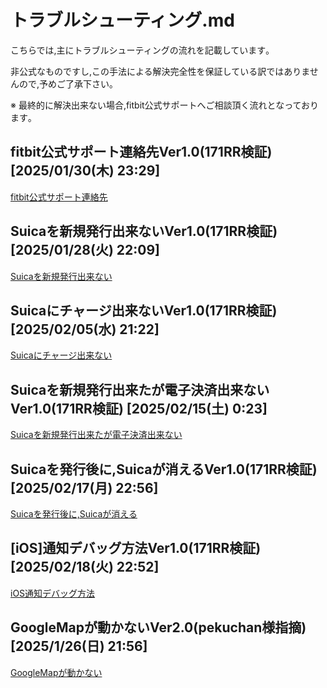 # トラブルシューティング.md
こちらでは,主にトラブルシューティングの流れを記載しています｡

非公式なものですし,この手法による解決完全性を保証している訳ではありませんので,予めご了承下さい｡

※ 最終的に解決出来ない場合,fitbit公式サポートへご相談頂く流れとなっております｡


## fitbit公式サポート連絡先Ver1.0(171RR検証) [2025/01/30(木) 23:29]
[fitbit公式サポート連絡先](https://github.com/171RR/GoogleFitbit/blob/360ac11c1a0a5fe546d108846e6ce1427c546f6a/%E3%83%88%E3%83%A9%E3%83%96%E3%83%AB%E3%82%B7%E3%83%A5%E3%83%BC%E3%83%86%E3%82%A3%E3%83%B3%E3%82%B0/fitbit%E5%85%AC%E5%BC%8F%E3%82%B5%E3%83%9D%E3%83%BC%E3%83%88%E9%80%A3%E7%B5%A1%E5%85%88/fitbit%E5%85%AC%E5%BC%8F%E3%82%B5%E3%83%9D%E3%83%BC%E3%83%88%E9%80%A3%E7%B5%A1%E5%85%88.drawio.pdf)


## Suicaを新規発行出来ないVer1.0(171RR検証) [2025/01/28(火) 22:09]
[Suicaを新規発行出来ない](https://github.com/171RR/GoogleFitbit/blob/a8a5505f024deeddfc73f7fc0d9cb6cc029c1baa/%E3%83%88%E3%83%A9%E3%83%96%E3%83%AB%E3%82%B7%E3%83%A5%E3%83%BC%E3%83%86%E3%82%A3%E3%83%B3%E3%82%B0/Suica%E3%82%92%E6%96%B0%E8%A6%8F%E7%99%BA%E8%A1%8C%E5%87%BA%E6%9D%A5%E3%81%AA%E3%81%84/Suica%E3%82%92%E6%96%B0%E8%A6%8F%E7%99%BA%E8%A1%8C%E5%87%BA%E6%9D%A5%E3%81%AA%E3%81%84.drawio.pdf)


## Suicaにチャージ出来ないVer1.0(171RR検証) [2025/02/05(水) 21:22]
[Suicaにチャージ出来ない](https://github.com/171RR/GoogleFitbit/blob/72b2739d63772e8bf6a92581410b28e330aa102d/%E3%83%88%E3%83%A9%E3%83%96%E3%83%AB%E3%82%B7%E3%83%A5%E3%83%BC%E3%83%86%E3%82%A3%E3%83%B3%E3%82%B0/Suica%E3%81%AB%E3%83%81%E3%83%A3%E3%83%BC%E3%82%B8%E5%87%BA%E6%9D%A5%E3%81%AA%E3%81%84/Suica%E3%81%AB%E3%83%81%E3%83%A3%E3%83%BC%E3%82%B8%E5%87%BA%E6%9D%A5%E3%81%AA%E3%81%84.drawio.pdf)


## Suicaを新規発行出来たが電子決済出来ないVer1.0(171RR検証) [2025/02/15(土) 0:23]
[Suicaを新規発行出来たが電子決済出来ない](https://github.com/171RR/GoogleFitbit/blob/a956ca15dd15a3478158765d1b63c77d9e2bc98d/%E3%83%88%E3%83%A9%E3%83%96%E3%83%AB%E3%82%B7%E3%83%A5%E3%83%BC%E3%83%86%E3%82%A3%E3%83%B3%E3%82%B0/Suica%E3%82%92%E6%96%B0%E8%A6%8F%E7%99%BA%E8%A1%8C%E5%87%BA%E6%9D%A5%E3%81%9F%E3%81%8C%E9%9B%BB%E5%AD%90%E6%B1%BA%E6%B8%88%E5%87%BA%E6%9D%A5%E3%81%AA%E3%81%84/Suica%E3%82%92%E6%96%B0%E8%A6%8F%E7%99%BA%E8%A1%8C%E5%87%BA%E6%9D%A5%E3%81%9F%E3%81%8C%E9%9B%BB%E5%AD%90%E6%B1%BA%E6%B8%88%E5%87%BA%E6%9D%A5%E3%81%AA%E3%81%84.drawio.pdf)


## Suicaを発行後に,Suicaが消えるVer1.0(171RR検証) [2025/02/17(月) 22:56]
[Suicaを発行後に,Suicaが消える](https://github.com/171RR/GoogleFitbit/blob/0b64ddb6184784b9fa379809d0b3085bb89009f9/%E3%83%88%E3%83%A9%E3%83%96%E3%83%AB%E3%82%B7%E3%83%A5%E3%83%BC%E3%83%86%E3%82%A3%E3%83%B3%E3%82%B0/Suica%E7%99%BA%E8%A1%8C%E5%BE%8C%E3%81%AB%2CSuica%E3%81%8C%E6%B6%88%E3%81%88%E3%82%8B/Suica%E7%99%BA%E8%A1%8C%E5%BE%8C%E3%81%AB%2CSuica%E3%81%8C%E6%B6%88%E3%81%88%E3%82%8B.drawio.pdf)


## [iOS]通知デバッグ方法Ver1.0(171RR検証) [2025/02/18(火) 22:52]
[iOS通知デバッグ方法]([https://github.com/171RR/GoogleFitbit/blob/3fe7ca8772790921a4bf9a99644333f2e5603cad/%E3%83%88%E3%83%A9%E3%83%96%E3%83%AB%E3%82%B7%E3%83%A5%E3%83%BC%E3%83%86%E3%82%A3%E3%83%B3%E3%82%B0/%E9%80%9A%E7%9F%A5%E3%83%87%E3%83%90%E3%83%83%E3%82%B0%E6%96%B9%E6%B3%95/%E9%80%9A%E7%9F%A5%E3%83%87%E3%83%90%E3%83%83%E3%82%B0%E6%96%B9%E6%B3%95.drawio.pdf](https://github.com/171RR/GoogleFitbit/blob/20d31077f8c13e6070370c278f2928b1f3fd51ff/%E3%83%88%E3%83%A9%E3%83%96%E3%83%AB%E3%82%B7%E3%83%A5%E3%83%BC%E3%83%86%E3%82%A3%E3%83%B3%E3%82%B0/%E9%80%9A%E7%9F%A5%E3%83%87%E3%83%90%E3%83%83%E3%82%B0%E6%96%B9%E6%B3%95/%5BiOS%5D%E9%80%9A%E7%9F%A5%E3%83%87%E3%83%90%E3%83%83%E3%82%B0%E6%96%B9%E6%B3%95.drawio.pdf))


## GoogleMapが動かないVer2.0(pekuchan様指摘) [2025/1/26(日) 21:56]
[GoogleMapが動かない](https://github.com/171RR/GoogleFitbit/blob/7a811e562817589aeafeb25c2bbb097df003aeb7/%E3%83%88%E3%83%A9%E3%83%96%E3%83%AB%E3%82%B7%E3%83%A5%E3%83%BC%E3%83%86%E3%82%A3%E3%83%B3%E3%82%B0/GoogleMap%E3%81%8C%E5%8B%95%E3%81%8B%E3%81%AA%E3%81%84/GoogleMap%E3%81%8C%E5%8B%95%E3%81%8B%E3%81%AA%E3%81%84.drawio.pdf)
